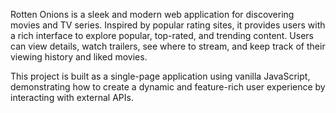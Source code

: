 Rotten Onions is a sleek and modern web application for discovering movies and TV series. Inspired by popular rating sites, it provides users with a rich interface to explore popular, top-rated, and trending content. Users can view details, watch trailers, see where to stream, and keep track of their viewing history and liked movies.

This project is built as a single-page application using vanilla JavaScript, demonstrating how to create a dynamic and feature-rich user experience by interacting with external APIs.
